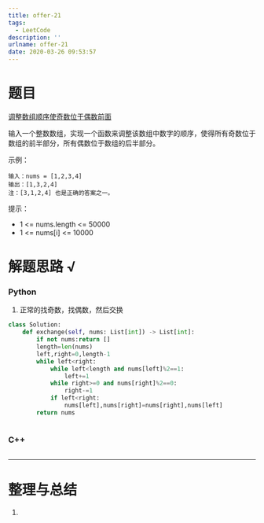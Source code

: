 ```yaml
---
title: offer-21
tags:
  - LeetCode
description: ''
urlname: offer-21
date: 2020-03-26 09:53:57
---
```


# 题目

[调整数组顺序使奇数位于偶数前面](https://leetcode-cn.com/problems/diao-zheng-shu-zu-shun-xu-shi-qi-shu-wei-yu-ou-shu-qian-mian-lcof/)

输入一个整数数组，实现一个函数来调整该数组中数字的顺序，使得所有奇数位于数组的前半部分，所有偶数位于数组的后半部分。

 示例：

```
输入：nums = [1,2,3,4]
输出：[1,3,2,4] 
注：[3,1,2,4] 也是正确的答案之一。
```


提示：

- 1 <= nums.length <= 50000
- 1 <= nums[i] <= 10000

# 解题思路 √

### Python

1. 正常的找奇数，找偶数，然后交换

```python
class Solution:
    def exchange(self, nums: List[int]) -> List[int]:
        if not nums:return []
        length=len(nums)
        left,right=0,length-1
        while left<right:
            while left<length and nums[left]%2==1:
                left+=1
            while right>=0 and nums[right]%2==0:
                right-=1
            if left<right:
                nums[left],nums[right]=nums[right],nums[left]
        return nums
```


```python

```



### C++

```cpp

```

---



# 整理与总结

1. 

